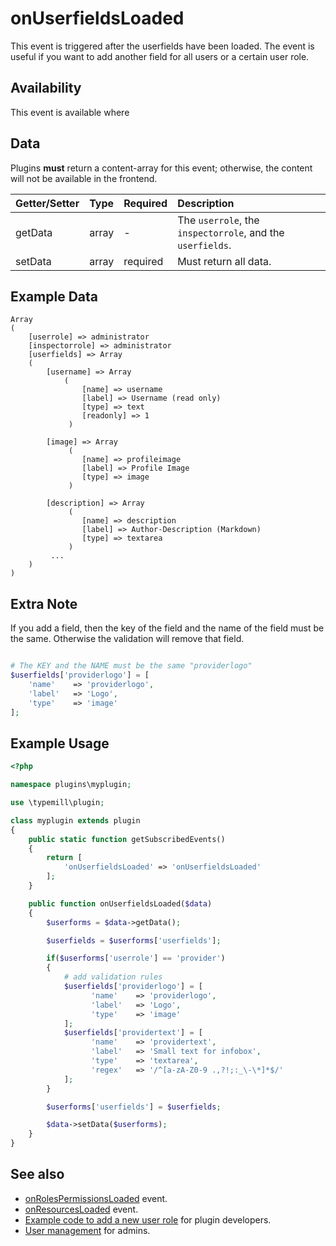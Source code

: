 # onUserfieldsLoaded

This event is triggered after the userfields have been loaded. The event is useful if you want to add another field for all users or a certain user role.

## Availability

This event is available where

## Data

Plugins **must** return a content-array for this event; otherwise, the content will not be available in the frontend.

| Getter/Setter | Type | Required | Description | 
|:---|:---|:---|:---|
| getData | array | - | The `userrole`, the `inspectorrole`, and the `userfields`. | 
| setData | array | required | Must return all data. |

## Example Data

```
Array
(
    [userrole] => administrator
    [inspectorrole] => administrator
    [userfields] => Array
    (
        [username] => Array
            (
                [name] => username
                [label] => Username (read only)
                [type] => text
                [readonly] => 1
             )

        [image] => Array
             (
                [name] => profileimage
                [label] => Profile Image
                [type] => image
             )

        [description] => Array
             (
                [name] => description
                [label] => Author-Description (Markdown)
                [type] => textarea
             )
         ...
    )
)

```

## Extra Note

If you add a field, then the key of the field and the name of the field must be the same. Otherwise the validation will remove that field.

```php

# The KEY and the NAME must be the same "providerlogo"
$userfields['providerlogo'] = [
    'name'    => 'providerlogo',
    'label'   => 'Logo', 
    'type'    => 'image'
];

```

## Example Usage

```php
<?php

namespace plugins\myplugin;

use \typemill\plugin;

class myplugin extends plugin
{
    public static function getSubscribedEvents()
    {
        return [
            'onUserfieldsLoaded' => 'onUserfieldsLoaded'
        ];
    }

    public function onUserfieldsLoaded($data)
    {
        $userforms = $data->getData();

        $userfields = $userforms['userfields'];

        if($userforms['userrole'] == 'provider')
        {
            # add validation rules
            $userfields['providerlogo'] = [
                  'name'    => 'providerlogo',
                  'label'   => 'Logo', 
                  'type'    => 'image'
            ];
            $userfields['providertext'] = [
                  'name'    => 'providertext',
                  'label'   => 'Small text for infobox', 
                  'type'    => 'textarea',
                  'regex'   => '/^[a-zA-Z0-9 .,?!;:_\-\*]*$/'
            ];
        }

        $userforms['userfields'] = $userfields;

        $data->setData($userforms);
    }
}
```

## See also

* [onRolesPermissionsLoaded](/plugin-developers/plugin-events/onrolespermissionsloaded) event.
* [onResourcesLoaded](/plugin-developers/plugin-events/onresourcesloaded) event.
* [Example code to add a new user role](/plugin-developers/examples/add-new-userrole) for plugin developers.
* [User management](/admin-guide/users) for admins.

